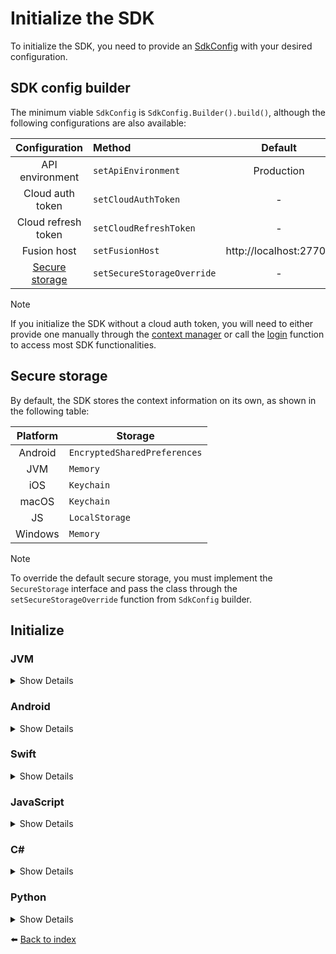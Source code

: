 # Initialize the SDK
To initialize the SDK, you need to provide an [SdkConfig](04_INITIALIZE.md#sdk-config-builder) with your desired configuration.

## SDK config builder
The minimum viable `SdkConfig` is `SdkConfig.Builder().build()`, although the following configurations are also available:

|                   Configuration                   | Method                     |        Default         |
|:-------------------------------------------------:|:---------------------------|:----------------------:|
|                  API environment                  | `setApiEnvironment`        |       Production       |
|                 Cloud auth token                  | `setCloudAuthToken`        |           -            |
|                Cloud refresh token                | `setCloudRefreshToken`     |           -            |
|                    Fusion host                    | `setFusionHost`            | http://localhost:27700 |
| [Secure storage](04_INITIALIZE.md#secure-storage) | `setSecureStorageOverride` |           -            |

> [!NOTE]  
> If you initialize the SDK without a cloud auth token, you will need to either provide one manually through the [context manager](06_CONTEXT-MANAGER.md#set-cloud-auth-token) or call the [login](07_API-ACCOUNTLESS.md#login) function to access most SDK functionalities.

## Secure storage

By default, the SDK stores the context information on its own, as shown in the following table:

| Platform | Storage                      |
|:--------:|------------------------------|
| Android  | `EncryptedSharedPreferences` |
|   JVM    | `Memory`                     |
|   iOS    | `Keychain`                   |
|  macOS   | `Keychain`                   |
|    JS    | `LocalStorage`               |
| Windows  | `Memory`                     |

> [!NOTE]
> To override the default secure storage, you must implement the `SecureStorage` interface and pass the class through the `setSecureStorageOverride` function from `SdkConfig` builder.

## Initialize

### JVM
<details>
<summary>Show Details</summary>

```kotlin
val sdk = KDoordeckFactory.initialize(SdkConfig.Builder().setCloudAuthToken("AUTH_TOKEN").build())
```
</details>

### Android
<details>
<summary>Show Details</summary>

In Android, you need to pass the Android application context to initialize the SDK:

```kotlin
val sdk = KDoordeckFactory.initialize(SdkConfig.Builder().setCloudAuthToken("AUTH_TOKEN").build())
```
</details>

### Swift
<details>
<summary>Show Details</summary>

```swift
let sdk = KDoordeckFactory().initialize(sdkConfig: SdkConfig.Builder().setCloudAuthToken(cloudAuthToken: "AUTH_TOKEN").build())
```
</details>

### JavaScript
<details>
<summary>Show Details</summary>

```js
import doordeck from '@doordeck/doordeck-headless-sdk';
const sdk = doordeck.com.doordeck.multiplatform.sdk.KDoordeckFactory.initialize(new SdkConfig.Builder().setCloudAuthToken("AUTH_TOKEN").build());
```
</details>

### C#
<details>
<summary>Show Details</summary>

```csharp
var sdk = new DoordeckSdk(cloudAuthToken: "AUTH_TOKEN");
```

⚠️ **Note:** You should also call ``sdk.Release();`` at the end of your application’s lifecycle to release the SDK resources.
</details>

### Python
<details>
<summary>Show Details</summary>

```python
sdk = doordeck_headless_sdk.InitializeSdk("AUTH_TOKEN")
```
</details>

:arrow_left: [Back to index](01_INDEX.md)
